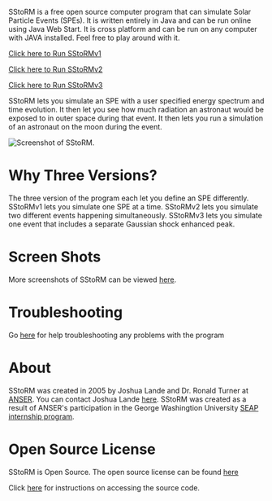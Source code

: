 SStoRM is a free open source computer program that can simulate Solar Particle Events (SPEs). It is written entirely in Java and can be run online using Java Web Start. It is cross platform and can be run on any computer with JAVA installed. Feel free to play around with it.

[Click here to Run SStoRMv1](https://raw.github.com/joshualande/SStoRM/master/releases/SStoRM-v1.0.2.jnlp)

[Click here to Run SStoRMv2](https://raw.github.com/joshualande/SStoRM/master/releases/SStoRM-v2.0.0.jnlp)

[Click here to Run SStoRMv3](https://raw.github.com/joshualande/SStoRM/master/releases/SStoRM-v3.0.0.jnlp)
    
SStoRM lets you simulate an SPE with a user specified energy spectrum and time evolution. It then let you see how much radiation an astronaut would be exposed to in outer space during that event. It then lets you run a simulation of an astronaut on the moon during the event.

![Screenshot of SStoRM.](https://raw.github.com/joshualande/SStoRM/master/images/version1exercisescreenshot.jpg)

# Why Three Versions?

The three version of the program each let you define an SPE differently. SStoRMv1 lets you simulate one SPE at a time. SStoRMv2 lets you simulate two different events happening simultaneously. SStoRMv3 lets you simulate one event that includes a separate Gaussian shock enhanced peak.      

# Screen Shots

More screenshots of SStoRM can be viewed [here](https://github.com/joshualande/SStoRM/blob/master/screenshots.md).

# Troubleshooting

Go [here](https://github.com/joshualande/SStoRM/blob/master/troubleshooting.md) for help troubleshooting any problems with the program


# About

SStoRM was created in 2005 by Joshua Lande and Dr. Ronald Turner at [ANSER](http://www.anser.org"). You can contact Joshua Lande [here](joshualande@gmail.com). SStoRM was created as a result of ANSER's participation in the George Washingtion University [SEAP internship program](http://www.gwseap.net).

# Open Source License

SStoRM is Open Source. The open source license can be found [here](https://github.com/joshualande/SStoRM/blob/master/LICENSE.md)

Click [here](https://github.com/joshualande/SStoRM/blob/master/source.md) for instructions on accessing the source code.
